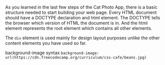 As you learned in the last few steps of the Cat Photo App, there is a basic structure needed to start building your web page. Every HTML document should have a DOCTYPE declaration and html element. The DOCTYPE tells the browser which version of HTML the document is in. And the html element represents the root element which contains all other elements.

The `div` element is used mainly for design layout purposes unlike the other content elements you have used so far.

background-image syntax
`background-image: url(https://cdn.freecodecamp.org/curriculum/css-cafe/beans.jpg)`
